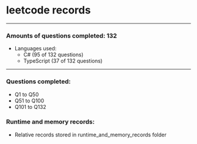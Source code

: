 # leetcode records
-----
### Amounts of questions completed: 132
- Languages used:
  - C# (95 of 132 questions)
  - TypeScript (37 of 132 questions)
-----
### Questions completed:
- Q1 to Q50
- Q51 to Q100
- Q101 to Q132
### Runtime and memory records:
- Relative records stored in runtime_and_memory_records folder